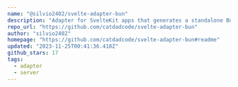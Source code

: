 ```yaml
---
name: "@silvio2402/svelte-adapter-bun"
description: "Adapter for SvelteKit apps that generates a standalone Bun.js server."
repo_url: "https://github.com/catdadcode/svelte-adapter-bun"
author: "silvio2402"
homepage: "https://github.com/catdadcode/svelte-adapter-bun#readme"
updated: "2023-11-25T00:41:36.418Z"
github_stars: 17
tags: 
  - adapter
  - server
---
```

